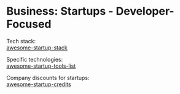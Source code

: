 # Business: Startups - Developer-Focused

Tech stack:  
[awesome-startup-stack](https://github.com/cristobalcl/awesome-startup-stack)

Specific technologies:  
[awesome-startup-tools-list](https://github.com/Ibexoft/awesome-startup-tools-list)

Company discounts for startups:  
[awesome-startup-credits](https://github.com/dakshshah96/awesome-startup-credits)
